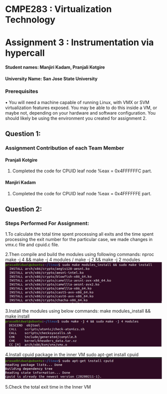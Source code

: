 # CMPE283 : Virtualization Technology
# Assignment 3 : Instrumentation via hypercall


#### Student names: Manjiri Kadam, Pranjali Kotgire
#### University Name: San Jose State University

### Prerequisites
• You will need a machine capable of running Linux, with VMX or SVM virtualization features exposed.
You may be able to do this inside a VM, or maybe not, depending on your hardware and software
configuration. You should likely be using the environment you created for assignment 2.

## Question 1:
### Assignment Contribution of each Team Member
#### Pranjali Kotgire
1. Completed the code for CPUID leaf node %eax = 0x4FFFFFFC part.
#### Manjiri Kadam
1. Completed the code for CPUID leaf node %eax = 0x4FFFFFFE part.

## Question 2:
### Steps Performed For Assignment:
1.To calculate the total time spent processing all exits and the time spent processing the exit number for the particular case, we made changes in vmx.c file and cpuid.c file.

2.Then compile and build the modules using following commands:
nproc
make -j 4 && make -j 4 modules / make -j 2 && make -j 2 modules
![](https://github.com/Manjiri1101/283_VirtualizationTechnologies/blob/master/Assignment%203/makemodule.png)


3.Install the modules using below commands:
make modules_install && make install 
![](https://github.com/Manjiri1101/283_VirtualizationTechnologies/blob/master/Assignment%203/buildmodu.png)

4.Install cpuid package in the inner VM
sudo apt-get install cpuid
![](https://github.com/Manjiri1101/283_VirtualizationTechnologies/blob/master/Assignment%203/cpuid.png)

5.Check the total exit time in the Inner VM



